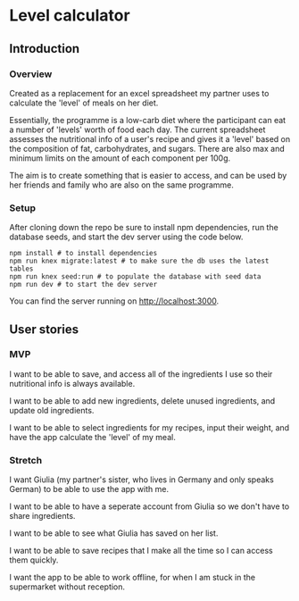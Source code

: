 # Level calculator

## Introduction

### Overview
Created as a replacement for an excel spreadsheet my partner uses to calculate the 'level' of meals on her diet.

Essentially, the programme is a low-carb diet where the participant can eat a number of 'levels' worth of food each day. The current spreadsheet assesses the nutritional info of a user's recipe and gives it a 'level' based on the composition of fat, carbohydrates, and sugars. There are also max and minimum limits on the amount of each component per 100g.

The aim is to create something that is easier to access, and can be used by her friends and family who are also on the same programme.

### Setup

After cloning down the repo be sure to install npm dependencies, run the database seeds, and start the dev server using the code below.

```
npm install # to install dependencies
npm run knex migrate:latest # to make sure the db uses the latest tables
npm run knex seed:run # to populate the database with seed data
npm run dev # to start the dev server
```

You can find the server running on [http://localhost:3000](http://localhost:3000).

## User stories

### MVP

I want to be able to save, and access all of the ingredients I use so their nutritional info is always available.

I want to be able to add new ingredients, delete unused ingredients, and update old ingredients.

I want to be able to select ingredients for my recipes, input their weight, and have the app calculate the 'level' of my meal.

### Stretch

I want Giulia (my partner's sister, who lives in Germany and only speaks German) to be able to use the app with me.

I want to be able to have a seperate account from Giulia so we don't have to share ingredients.

I want to be able to see what Giulia has saved on her list.

I want to be able to save recipes that I make all the time so I can access them quickly.

I want the app to be able to work offline, for when I am stuck in the supermarket without reception.
